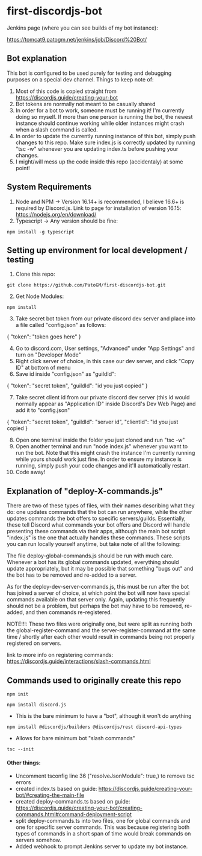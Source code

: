 # first-discordjs-bot

Jenkins page (where you can see builds of my bot instance):

https://tomcat9.patogm.net/jenkins/job/Discord%20Bot/

## Bot explanation

This bot is configured to be used purely for testing and debugging purposes on a special dev channel. Things to keep note of:

1. Most of this code is copied straight from https://discordjs.guide/creating-your-bot
2. Bot tokens are normally not meant to be casually shared
3. In order for a bot to work, someone must be running it! I'm currently doing so myself. If more than one person is running the bot, the newest instance should continue working while older instances might crash when a slash command is called.
4. In order to update the currently running instance of this bot, simply push changes to this repo. Make sure index.js is correctly updated by running "tsc -w" whenever you are updating index.ts before pushing your changes.
5. I might/will mess up the code inside this repo (accidentaly) at some point!

## System Requirements

1. Node and NPM -> Version 16.14+ is recommended, I believe 16.6+ is required by Discord.js. Link to page for installation of version 16.15:
https://nodejs.org/en/download/
2. Typescript -> Any version should be fine:
```
npm install -g typescript
```

## Setting up environment for local development / testing

1. Clone this repo:
```
git clone https://github.com/PatoGM/first-discordjs-bot.git
```
2. Get Node Modules:
```
npm install
```
3. Take secret bot token from our private discord dev server and place into a file called "config.json" as follows:

{
	"token": "token goes here"
}

4. Go to discord.com, User settings, "Advanced" under "App Settings" and turn on "Developer Mode"
5. Right click server of choice, in this case our dev server, and click "Copy ID" at bottom of menu
6. Save id inside "config.json" as "guildId":

{
	"token": "secret token",
    "guildId": "id you just copied"
}

7. Take secret client id from our private discord dev server (this id would normally appear as "Application ID" inside Discord's Dev Web Page) and add it to "config.json"

{
	"token": "secret token",
    "guildId": "server id",
    "clientId": "id you just copied
}

8. Open one terminal inside the folder you just cloned and run "tsc -w"
9. Open another terminal and run "node index.js" whenever you want to run the bot. Note that this might crash the instance I'm currently running while yours should work just fine. In order to ensure my instance is running, simply push your code changes and it'll automatically restart.
10. Code away!

## Explanation of "deploy-X-commands.js"

There are two of these types of files, with their names describing what they do: one updates commands that the bot can run anywhere, while the other updates commands the bot offers to specific servers/guilds. Essentially, these tell Discord what commands your bot offers and Discord will handle presenting these commands via their apps, although the main bot script "index.js" is the one that actually handles these commands. These scripts you can run locally yourself anytime, but take note of all the following:

The file deploy-global-commands.js should be run with much care. Whenever a bot has its global commands updated, everything should update appropriately, but it may be possible that something "bugs out" and the bot has to be removed and re-added to a server.

As for the deploy-dev-server-commands.js, this must be run after the bot has joined a server of choice, at which point the bot will now have special commands available on that server only. Again, updating this frequently should not be a problem, but perhaps the bot may have to be removed, re-added, and then commands re-registered.

NOTE!!!: These two files were originally one, but were split as running both the global-register-command and the server-register-command at the same time / shortly after each other would result in commands being not properly registered on servers.

link to more info on registering commands: https://discordjs.guide/interactions/slash-commands.html

## Commands used to originally create this repo
```
npm init
```
```
npm install discord.js
```
- This is the bare minimum to have a "bot", although it won't do anything

```
npm install @discordjs/builders @discordjs/rest discord-api-types
```
- Allows for bare minimum bot "slash commands"
```
tsc --init
```

#### Other things:
- Uncomment tsconfig line 36 ("resolveJsonModule": true,) to remove tsc errors
- created index.ts based on guide: https://discordjs.guide/creating-your-bot/#creating-the-main-file
- created deploy-commands.ts based on guide: https://discordjs.guide/creating-your-bot/creating-commands.html#command-deployment-script
- split deploy-commands.ts into two files, one for global commands and one for specific server commands. This was because registering both types of commands in a short span of time would break commands on servers somehow.
- Added webhook to prompt Jenkins server to update my bot instance.